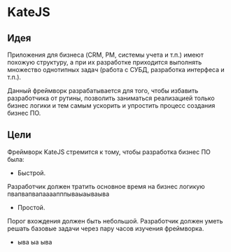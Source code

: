 # KateJS

## Идея

Приложения для бизнеса (CRM, PM, системы учета и т.п.) имеют похожую структуру, 
а при их разработке приходится выполнять множество однотипных задач 
(работа с СУБД, разработка интерфеса и т.п.).

Данный фреймворк разрабатывается для того, чтобы избавить разработчика
от рутины, позволить заниматься реализацией только бизнес логики и
тем самым ускорить и упростить процесс создания бизнес ПО.

## Цели

Фреймворк KateJS стремится к тому, чтобы разработка бизнес ПО была:

- Быстрой. 

Разработчик должен тратить основное время на бизнес логикую  пвапвапвапаааапппываыаываыва
- Простой. 

Порог вхождения должен быть небольшой. Разработчик должен уметь решать базовые задачи через пару часов изучения фреймворка.
- ыва ыа ыва 
